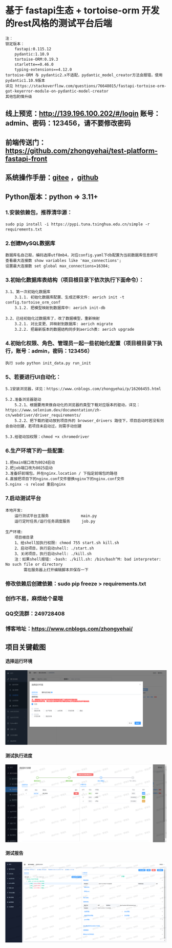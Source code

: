 # 基于 fastapi生态 + tortoise-orm 开发的rest风格的测试平台后端

    注：
    锁定版本：
        fastapi:0.115.12
        pydantic:1.10.9
        tortoise-ORM:0.19.3
        starlette==0.46.0
        typing-extensions==4.12.0
    tortoise-ORM 与 pydantic2.x不适配，pydantic_model_creator方法会报错，使用pydantic1.10.9版本
    详见 https://stackoverflow.com/questions/76648015/fastapi-tortoise-orm-got-keyerror-module-on-pydantic-model-creator
    其他包酌情升级

## 线上预览：http://139.196.100.202/#/login  账号：admin、密码：123456，请不要修改密码

## 前端传送门：https://github.com/zhongyehai/test-platform-fastapi-front

## 系统操作手册：[gitee](https://gitee.com/Xiang-Qian-Zou/api-test-api/blob/master/%E6%93%8D%E4%BD%9C%E6%89%8B%E5%86%8C.md) ，[github](https://github.com/zhongyehai/api-test-api/blob/main/%E6%93%8D%E4%BD%9C%E6%89%8B%E5%86%8C.md)

## Python版本：python => 3.11+

### 1.安装依赖包，推荐清华源：

    sudo pip install -i https://pypi.tuna.tsinghua.edu.cn/simple -r requirements.txt

### 2.创建MySQL数据库

    数据库名自己取，编码选择utf8mb4，对应config.yaml下db配置为当前数据库信息即可
    查看最大连接数 show variables like 'max_connections';
    设置最大连接数 set global max_connections=16384;

### 3.初始化数据库表结构（项目根目录下依次执行下面命令）：

    3.1、第一次初始化数据库
        3.1.1. 初始化数据库配置、生成迁移文件: aerich init -t config.tortoise_orm_conf
        3.1.2. 把模型映射到数据库中: aerich init-db

    3.2、已经初始化过数据库了，改了数据模型，重新映射
        3.2.1. 对比变更、并映射到数据库: aerich migrate
        3.2.2. 把最新版本的数据结构同步到aerich表: aerich upgrade

### 4.初始化权限、角色、管理员一起一些初始化配置（项目根目录下执行，账号：admin，密码：123456）

    执行 sudo python init_data.py run_init

### 5、若要进行UI自动化：

    5.1安装浏览器，详见：https://www.cnblogs.com/zhongyehai/p/16266455.html

    5.2.准备浏览器驱动
        5.2.1、根据要用来做自动化的浏览器的类型下载对应版本的驱动，详见：https://www.selenium.dev/documentation/zh-cn/webdriver/driver_requirements/
        5.2.2、把下载的驱动放到项目外的 browser_drivers 路径下，项目启动时若没有则会自动创建，若项目未启动过，则需手动创建

    5.3.给驱动加权限：chmod +x chromedriver

### 6.生产环境下的一些配置:

    1.把main端口改为8024启动
    2.把job端口改为8025启动
    3.准备好前端包，并在nginx.location / 下指定前端包的路径
    4.直接把项目下的nginx.conf文件替换nginx下的nginx.conf文件
    5.nginx -s reload 重启nginx

### 7.启动测试平台

    本地开发: 
        运行测试平台主服务              main.py
        运行定时任务/运行任务调度服务     job.py
    
    生产环境:
        项目根目录
        1、给shell加执行权限: chmod 755 start.sh kill.sh
        2、启动项目，执行启动shell: ./start.sh
        3、关闭项目，执行启动shell: ./kill.sh
        注：如果shell报错: -bash: ./kill.sh: /bin/bash^M: bad interpreter: No such file or directory
            需在服务器上打开编辑脚本并保存一下

### 修改依赖后创建依赖：sudo pip freeze > requirements.txt

### 创作不易，麻烦给个星哦

### QQ交流群：249728408

### 博客地址：https://www.cnblogs.com/zhongyehai/

## 项目关键截图

#### 选择运行环境

![选择运行环境](img/case/选择运行环境.png)

#### 测试执行进度

![用例执行进度](img/case/测试执行进度.png)

#### 测试报告

![测试报告](img/report/测试报告.png)
